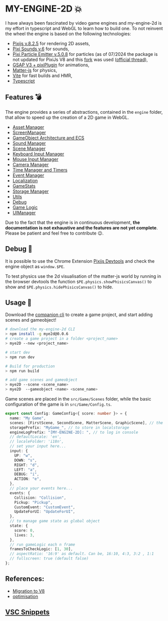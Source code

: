 # MY-ENGINE-2D &#128165;

I have always been fascinated by video game engines and my-engine-2d is my effort in typescript and WebGL to learn how to build one. To not reinvent the wheel the engine is based on the following technologies:

- [Pixijs v.8.2.5](https://pixijs.com/) for rendering 2D assets,
- [Pixi Sounds v.6](https://pixijs.io/sound/examples/index.html) for sounds,
- [Pixi Particle Emitter v.5.0.8](https://github.com/pixijs/particle-emitter) for particles (as of 07/2024 the package is not updated for PixiJs V8 and this [fork](@barvynkoa/particle-emitter) was used ([official thread](https://github.com/pixijs/particle-emitter/issues/211)),
- [GSAP V3 + pixiPlugin](https://greensock.com/docs/v3/Plugins/PixiPlugin) for animations,
- [Matter-js](https://github.com/liabru/matter-js/tree/master) for physics,
- [Vite](https://vitejs.dev/) for fast builds and HMR,
- [Typescript](https://www.typescriptlang.org/)

## Features &#128163;

The engine provides a series of abstractions, contained in the `engine` folder, that allow to speed up the creation of a 2D game in WebGL.

- [Asset Manager](./Docs.md#asset-manager)
- [ScreenManager](./Docs.md#screenmanager)
- [GameObject Architecture and ECS](./Docs.md#gameobject-architecture-and-ecs)
- [Sound Manager](./Docs.md#sound-manager)
- [Scene Manager](./Docs.md#scene-manager)
- [Keyboard Input Manager](./Docs.md#keyboard-input-manager)
- [Mouse Input Manager](./Docs.md#mouse-input-manager)
- [Camera Manager](./Docs.md#camera-manager)
- [Time Manager and Timers](./Docs.md#time-manager-and-timers)
- [Event Manager](./Docs.md#event-manager)
- [Localization](./Docs.md#localization)
- [GameStats ](./Docs.md#gamestats-class)
- [Storage Manager](./Docs.md#storage-manager)
- [Utils](./Docs.md#utils)
- [Debug](./Docs.md#debug)
- [Game Logic](./Docs.md#game-logic)
- [UIManager](./Docs.md#uimanager-class)

Due to the fact that the engine is in continuous development, **the documentation is not exhaustive and the features are not yet complete**. Please be patient and feel free to contribute &#128521;.

## Debug &#128301;

It is possible to use the Chrome Extension [Pixijs Devtools](https://chromewebstore.google.com/detail/pixijs-devtools/aamddddknhcagpehecnhphigffljadon?pli=1) and check the engine object as `window.$PE`.

To test physics use the 2d visualisation of the matter-js world by running in the browser devtools the function `$PE.physics.showPhisicsCanvas()` to show and `$PE.physics.hidePhisicsCanvas()` to hide.

## Usage &#128296;

Download the [companion cli](https://github.com/LorenzoCorbella74/mye2d-cli) to create a game project, and start adding scenes and gameobject!
```bash
# download the my-engine-2d CLI
> npm install -g mye2d@0.0.6
# create a game project in a folder <project_name>
> mye2D --new <project_name>

# start dev
> npm run dev

# Build for production
> npm run build

# add game scenes and gameobject
> mye2D --scene <scene_name>
> mye2D  --gameobject <name> <scene_name>
```

Game scenes are placed in the `src/Game/Scenes` folder, while the basic configuration of the game is in `src/Game/Config.ts`.

```typescript
export const Config: GameConfig<{ score: number }> = {
  name: "My Game",
  scenes: [FirstScene, SecondScene, MatterScene, GraphicScene], // the first is the startScene
  storagePrefix: "MyGame_", // to store in localstorage
  engineLogPrefix: "[MY-ENGINE-2D]: ", // to log in console
  // defaultLocale: 'en',
  // localeFolder: 'i18n',
  // set your input here...
  input: {
    UP: "w",
    DOWN: "s",
    RIGHT: "d",
    LEFT: "a",
    DEBUG: "i",
    ACTION: "e",
  },
  // place your events here...
  events: {
    Collision: "Collision",
    Pickup: "Pickup",
    CustomEvent: "CustomEvent",
    UpdateForUI: "UpdateForUI",
  },
  // to manage game state as global object
  state: {
    score: 0,
    lives: 3,
  },
  // run gameLogic each n frame
  framesToCheckLogic: [1, 30],
  // aspectRatio: '16:9' as default. Can be, 16:10, 4:3, 3:2 , 1:1
  // fullscreen: true (default false)
};
```

## References:
- [Migration to V8](https://pixijs.com/8.x/guides/migrations/v8#3-deprecated-features)
- [optimisation](https://cprimozic.net/notes/posts/pixi-js-optimizations/)

## [VSC Snippets](./VSC_snippets.md)
